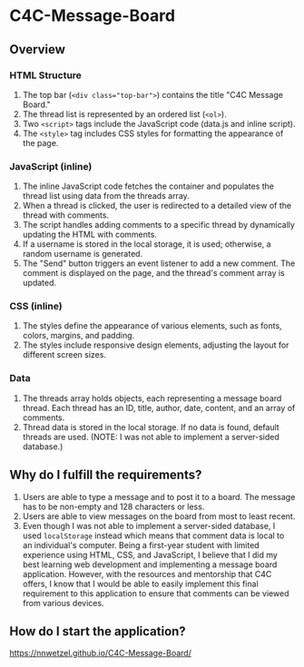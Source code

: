 # C4C-Message-Board

## Overview

### HTML Structure
1. The top bar (`<div class="top-bar">`) contains the title "C4C Message Board."
2. The thread list is represented by an ordered list (`<ol>`).
3. Two `<script>` tags include the JavaScript code (data.js and inline script).
4. The `<style>` tag includes CSS styles for formatting the appearance of the page.

### JavaScript (inline)
1. The inline JavaScript code fetches the container and populates the thread list using data from the threads array.
2. When a thread is clicked, the user is redirected to a detailed view of the thread with comments.
3. The script handles adding comments to a specific thread by dynamically updating the HTML with comments.
4. If a username is stored in the local storage, it is used; otherwise, a random username is generated.
5. The "Send" button triggers an event listener to add a new comment. The comment is displayed on the page, and the thread's comment array is updated.

### CSS (inline)
1. The styles define the appearance of various elements, such as fonts, colors, margins, and padding.
2. The styles include responsive design elements, adjusting the layout for different screen sizes.

### Data
1. The threads array holds objects, each representing a message board thread. Each thread has an ID, title, author, date, content, and an array of comments.
2. Thread data is stored in the local storage. If no data is found, default threads are used. (NOTE: I was not able to implement a server-sided database.)

## Why do I fulfill the requirements?
1. Users are able to type a message and to post it to a board. The message has to be non-empty and 128 characters or less.
2. Users are able to view messages on the board from most to least recent.
3. Even though I was not able to implement a server-sided database, I used `localStorage` instead which means that comment data is local to an individual's computer. Being a first-year student with limited experience using HTML, CSS, and JavaScript, I believe that I did my best learning web development and implementing a message board application. However, with the resources and mentorship that C4C offers, I know that I would be able to easily implement this final requirement to this application to ensure that comments can be viewed from various devices.

## How do I start the application?
https://nnwetzel.github.io/C4C-Message-Board/
